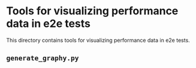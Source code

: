 # Tools for visualizing performance data in e2e tests

This directory contains tools for visualizing performance data in e2e tests.

## `generate_graphy.py`
